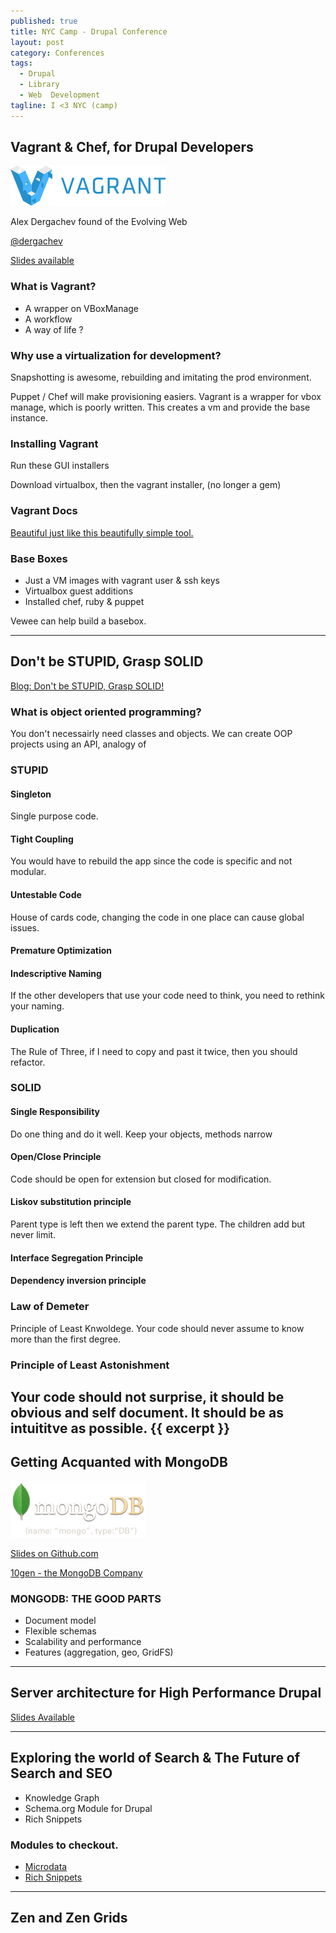 ```yaml
---
published: true
title: NYC Camp - Drupal Conference
layout: post
category: Conferences
tags: 
  - Drupal
  - Library
  - Web  Development
tagline: I <3 NYC (camp)
---
```



## Vagrant & Chef, for Drupal Developers

![Vagrant Logo](/assets/img/conferences/vagrant.png)

Alex Dergachev found of the Evolving Web

[@dergachev](https://github.com/dergachev)

[Slides available](http://dergachev.github.io/vagrant-chef-guide/vagrant-chef-tutorial/)

### What is Vagrant?

* A wrapper on VBoxManage
* A workflow
* A way of life ?

### Why use a virtualization for development?

Snapshotting is awesome, rebuilding and imitating the prod environment.

Puppet / Chef will make provisioning easiers. Vagrant is a wrapper for vbox manage, which is poorly written. This creates a vm and provide the base instance.

### Installing Vagrant

Run these GUI installers

Download virtualbox, then the vagrant installer, (no longer a gem)


### Vagrant Docs

[Beautiful just like this beautifully simple tool.](http://www.vagrantup.com/)

### Base Boxes
* Just a VM images with vagrant user & ssh keys
* Virtualbox guest additions
* Installed chef, ruby & puppet

Vewee can help build a basebox.

---
## Don't be STUPID, Grasp SOLID
[Blog: Don't be STUPID, Grasp SOLID!](http://nikic.github.io/2011/12/27/Dont-be-STUPID-GRASP-SOLID.html)

### What is object oriented programming?
You don't necessairly need classes and objects. We can create OOP projects using  an API, analogy of 

### STUPID

#### **S**ingleton
Single purpose code.

#### **T**ight Coupling
You would have to rebuild the app since the code is specific and not modular.

#### **U**ntestable Code
House of cards code, changing the code in one place can cause global issues.

#### **P**remature Optimization

#### **I**ndescriptive Naming
If the other developers that use your code need to think, you need to rethink your naming.

#### **D**uplication
The Rule of Three, if I need to copy and past it twice, then you should refactor.

### SOLID

#### **S**ingle Responsibility
Do one thing and do it well. Keep your objects, methods narrow

#### **O**pen/Close Principle 
Code should be open for extension but closed for modification.

#### **L**iskov substitution principle
Parent type is left then we extend the parent type. The children add but never limit.

#### **I**nterface Segregation Principle

#### **D**ependency inversion principle

### Law of Demeter
Principle of Least Knwoldege. Your code should never assume to know more than the first degree.

### Principle of Least Astonishment
Your code should not surprise, it should be obvious and self document. It should be as intuititve as possible.
{{ excerpt }}
---

## Getting Acquanted with MongoDB

![Mongo DB Logo](/assets/img/conferences/logo-mongodb.png)

[Slides on Github.com](http://jmikola.github.io/slides/mongodb_getting_acquainted)

[10gen - the MongoDB Company](http://www.10gen.com/)

### MONGODB: THE GOOD PARTS

* Document model
* Flexible schemas
* Scalability and performance
* Features (aggregation, geo, GridFS)

---

## Server architecture for High Performance Drupal

[Slides Available ](/assets/img/conferences/DrupPerf_Phoenix2013.pdf)

---

## Exploring the world of Search & The Future of Search and SEO

* Knowledge Graph
* Schema.org Module for Drupal
* Rich Snippets


### Modules to checkout.

* [Microdata](https://drupal.org/project/microdata)
* [Rich Snippets](https://drupal.org/project/rich_snippets)

---

## Zen and Zen Grids
